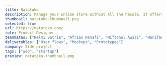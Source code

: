 ```yaml
---
title: Natatoko
description: Manage your online store without all the hassle. It offers features for order taking, product management, and business analysis.
thumbnail: natatoko-thumbnail.png
selected: true
url: https://natatoko.com/
role: Product Designer
teammates: ["Helmi Satria", "Afrian Hanafi", "Miftahul Awali", "Hanifan", "Kukuh Sulistyo"]
deliverables: ["User flows", "Mockups", "Prototypes"]
company: Side project
tags: ["web", "startup"]
preview: natatoko-thumbnail.png
---
```

